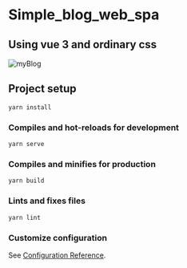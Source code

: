 # Simple_blog_web_spa
## Using vue 3 and ordinary css

![myBlog](https://user-images.githubusercontent.com/51271834/168931590-43d3d8f2-b4ed-4fa3-b474-ea5b451559a6.png)


## Project setup
```
yarn install
```

### Compiles and hot-reloads for development
```
yarn serve
```

### Compiles and minifies for production
```
yarn build
```

### Lints and fixes files
```
yarn lint
```

### Customize configuration
See [Configuration Reference](https://cli.vuejs.org/config/).
